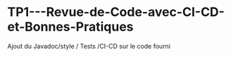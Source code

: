 # TP1---Revue-de-Code-avec-CI-CD-et-Bonnes-Pratiques
Ajout du Javadoc/style / Tests /CI-CD sur le code fourni
